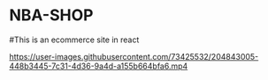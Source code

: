 # NBA-SHOP

#This is an ecommerce site in react 

https://user-images.githubusercontent.com/73425532/204843005-448b3445-7c31-4d36-9a4d-a155b664bfa6.mp4

